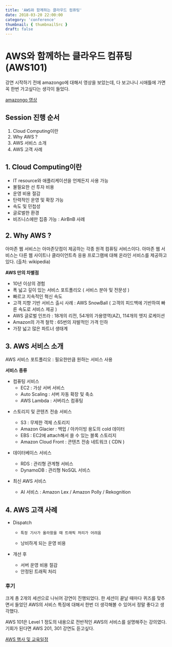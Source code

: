 ```yaml
---
title: 'AWS와 함께하는 클라우드 컴퓨팅'
date: 2018-03-20 22:00:00
category: 'conference'
thumbnail: { thumbnailSrc }
draft: false
---
```


# AWS와 함께하는 클라우드 컴퓨팅 (AWS101)

강연 시작하기 전에 amazongo에 대해서 영상을 보았는데, 다 보고나니 시애틀에 가면 꼭 한번 가고싶다는 생각이 들었다.

[amazongo 영상](https://youtu.be/NrmMk1Myrxc)

## Session 진행 순서

1. Cloud Computing이란
2. Why AWS ?
3. AWS 서비스 소개
4. AWS 고객 사례

## 1. Cloud Computing이란

- IT resource와 애플리케이션을 언제든지 사용 가능
- 불필요한 선 투자 비용
- 운영 비용 절감
- 탄력적인 운영 및 확장 가능
- 속도 및 민첩성
- 글로벌한 환경
- 비즈니스에만 집중 가능
  : AirBnB 사례

## 2. Why AWS ?

아마존 웹 서비스는 아마존닷컴이 제공하는 각종 원격 컴퓨팅 서비스이다. 아마존 웹 서비스는 다른 웹 사이트나 클라이언트측 응용 프로그램에 대해 온라인 서비스를 제공하고 있다. (출처: wikipedia)

**AWS 만의 차별점**

- 10년 이상의 경험
- 폭 넓고 깊이 있는 서비스 포트폴리오 ( 서비스 분야 및 전문성 )
- 빠르고 지속적인 혁신 속도
- 고객 지향 기반 서비스 출시 사례
  : AWS SnowBall ( 고객의 피드백에 기반하여 빠른 속도로 서비스 제공 )
- AWS 글로벌 인프라
  : 18개의 리전, 54개의 가용영역(AZ), 114개의 엣지 로케이션
- Amazon의 가격 철학
  : 65번의 자발적인 가격 인하
- 가장 넓고 많은 파트너 생태계

## 3. AWS 서비스 소개

AWS 서비스 포트폴리오 : 필요한만큼 원하는 서비스 사용

**서비스 종류**

- 컴퓨팅 서비스
  - EC2 : 가상 서버 서비스
  - Auto Scaling : 서버 자동 확장 및 축소
  - AWS Lambda : 서버리스 컴퓨팅

* 스토리지 및 콘텐츠 전송 서비스

  - S3 : 무제한 객체 스토리지
  - Amazon Glacier : 백업 / 아카이빙 용도의 cold 데이터
  - EBS : EC2에 attach해서 쓸 수 있는 블록 스토리지
  - Amazon Cloud Front : 콘텐츠 전송 네트워크 ( CDN )

* 데이터베이스 서비스
  - RDS : 관리형 관계형 서비스
  - DynamoDB : 관리형 NoSQL 서비스
* 최신 AWS 서비스
  - AI 서비스 : Amazon Lex / Amazon Polly / Rekognition

## 4. AWS 고객 사례

- Dispatch

  -     특정 기사가 올라왔을 때 트래픽 처리가 어려움
  - 낭비하게 되는 운영 비용

- 개선 후
  - 서버 운영 비용 절감
  - 안정된 트래픽 처리

### 후기

크게 총 2개의 세션으로 나뉘어 강연이 진행되었다. 한 세션이 끝날 때마다 퀴즈를 맞추면서 들었던 AWS의 서비스 특징에 대해서 한번 더 생각해볼 수 있어서 정말 좋다고 생각했다.

AWS 101은 Level 1 정도의 내용으로 전반적인 AWS의 서비스를 설명해주는 강의였다.
기회가 된다면 AWS 201, 301 강연도 듣고싶다.

[AWS 행사 및 교육일정](https://aws.amazon.com/ko/about-aws/events/?nc2=h_l2_cc)
